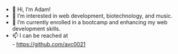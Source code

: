 - 👋 Hi, I’m Adam!
- 👀 I’m interested in web development, biotechnology, and music.
- 🌱 I’m currently enrolled in a bootcamp and enhancing my web development skills. 
- 📫 I can be reached at </br>
           - https://github.com/avc0021 </br>


<!---
avc0021/avc0021 is a ✨ special ✨ repository because its `README.md` (this file) appears on your GitHub profile.
You can click the Preview link to take a look at your changes.
--->
